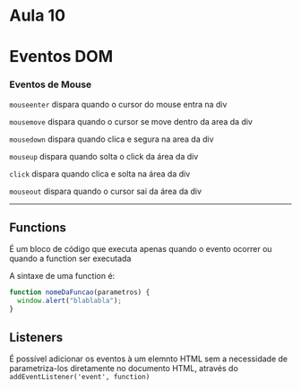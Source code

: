 # Aula 10

# Eventos DOM

### Eventos de Mouse

`mouseenter` dispara quando o cursor do mouse entra na div

`mousemove` dispara quando o cursor se move dentro da area da div

`mousedown` dispara quando clica e segura na area da div

`mouseup` dispara quando solta o click da área da div

`click` dispara quando clica e solta na área da div

`mouseout` dispara quando o cursor sai da área da div

<hr>

## Functions

É um bloco de código que executa apenas quando o evento ocorrer ou quando a function ser executada

A sintaxe de uma function é:

```js
function nomeDaFuncao(parametros) {
  window.alert("blablabla");
}
```

## Listeners

É possível adicionar os eventos à um elemnto HTML sem a necessidade de parametriza-los diretamente no documento HTML, através do `addEventListener('event', function)`
